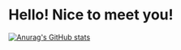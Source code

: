 # Hello! Nice to meet you!

[![Anurag's GitHub stats](https://github-readme-stats.vercel.app/api?username=NicoEugui)](https://github.com/NicoEugui/github-readme-stats)
